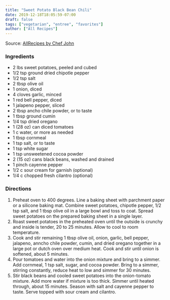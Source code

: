 ```yaml
---
title: "Sweet Potato Black Bean Chili"
date: 2019-12-18T18:05:59-07:00
draft: false
tags: ["vegetarian", "entree", "favorites"]
author: ["All Recipes"]
---
```


Source: [AllRecipes by Chef John](https://www.allrecipes.com/recipe/229730/sweet-potato-and-black-bean-chili/)

### Ingredients
- 2 lbs sweet potatoes, peeled and cubed
- 1/2 tsp ground dried chipotle pepper
- 1/2 tsp salt
- 2 tbsp olive oil
- 1 onion, diced
- 4 cloves garlic, minced
- 1 red bell pepper, diced
- 1 jalapeno pepper, sliced
- 2 tbsp ancho chile powder, or to taste
- 1 tbsp ground cumin
- 1/4 tsp dried oregano
- 1 (28 oz) can diced tomatoes
- 1 c water, or more as needed
- 1 tbsp cornmeal
- 1 tsp salt, or to taste
- 1 tsp white sugar
- 1 tsp unsweetened cocoa powder
- 2 (15 oz) cans black beans, washed and drained
- 1 pinch cayenne pepper
- 1/2 c sour cream for garnish (optional)
- 1/4 c chopped fresh cilantro (optional)

### Directions
1. Preheat oven to 400 degrees. Line a baking sheet with parchment paper or a silicone baking mat. Combine sweet potatoes, chipotle pepper, 1/2 tsp salt, and 1 tbsp olive oil in a large bowl and toss to coat. Spread sweet potatoes on the prepared baking sheet in a single layer.
1. Roast sweet potatoes in the preheated oven until the outside is crunchy and inside is tender, 20 to 25 minutes. Allow to cool to room temperature.
1. Cook and stir remaining 1 tbsp olive oil, onion, garlic, bell pepper, jalapeno, anncho chile powder, cumin, and dried oregano together in a large pot or dutch oven over medium heat. Cook and stir until onion is softened, about 5 minutes.
1. Pour tomatoes and water into the onion mixture and bring to a simmer. Add cornmeal, 1 tsp salt, sugar, and cocoa powder. Bring to a simmer, stirring constantly, reduce heat to low and simmer for 30 minutes.
1. Stir black beans and cooled sweet potatoes into the onion-tomato mixture. Add more water if mixture is too thick. Simmer until heated through, about 15 minutes. Season with salt and cayenne pepper to taste. Serve topped with sour cream and cilantro. 
